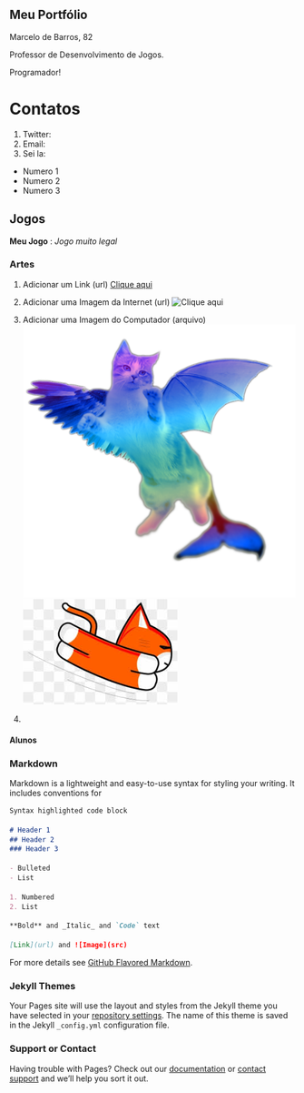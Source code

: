 ## Meu Portfólio

Marcelo de Barros, 82

Professor de Desenvolvimento de Jogos.

Programador!

# Contatos

1. Twitter:
2. Email:
3. Sei la:

- Numero 1
- Numero 2
- Numero 3

## Jogos

**Meu Jogo** : _Jogo muito legal_

### Artes

1. Adicionar um Link (url)
[Clique aqui](https://todateen.com.br/wp-content/uploads/2018/04/cachorro-fofo.jpg)

2. Adicionar uma Imagem da Internet (url)
![Clique aqui](https://todateen.com.br/wp-content/uploads/2018/04/cachorro-fofo.jpg)

3. Adicionar uma Imagem do Computador (arquivo)
![Imagem1](flying-cat-png-3.png)
![Imagem2](images.jpg)

4. 

#### Alunos




### Markdown

Markdown is a lightweight and easy-to-use syntax for styling your writing. It includes conventions for

```markdown
Syntax highlighted code block

# Header 1
## Header 2
### Header 3

- Bulleted
- List

1. Numbered
2. List

**Bold** and _Italic_ and `Code` text

[Link](url) and ![Image](src)
```

For more details see [GitHub Flavored Markdown](https://guides.github.com/features/mastering-markdown/).

### Jekyll Themes

Your Pages site will use the layout and styles from the Jekyll theme you have selected in your [repository settings](https://github.com/ifrnjogos/ifrnjogos.github.io/settings). The name of this theme is saved in the Jekyll `_config.yml` configuration file.

### Support or Contact

Having trouble with Pages? Check out our [documentation](https://help.github.com/categories/github-pages-basics/) or [contact support](https://github.com/contact) and we’ll help you sort it out.

